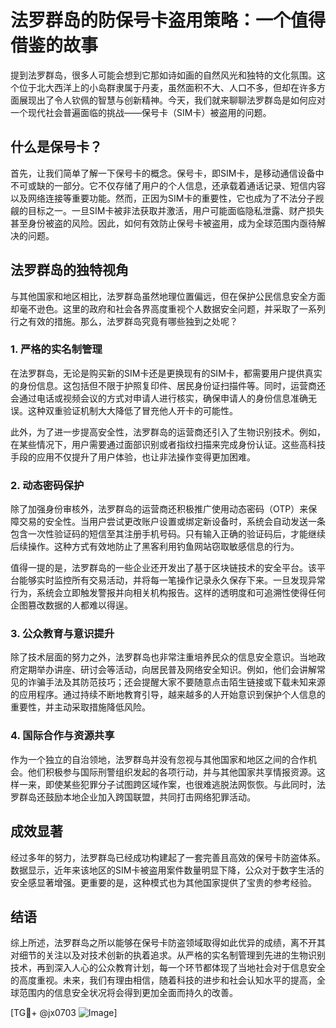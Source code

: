 # 法罗群岛的防保号卡盗用策略：一个值得借鉴的故事

提到法罗群岛，很多人可能会想到它那如诗如画的自然风光和独特的文化氛围。这个位于北大西洋上的小岛群隶属于丹麦，虽然面积不大、人口不多，但却在许多方面展现出了令人钦佩的智慧与创新精神。今天，我们就来聊聊法罗群岛是如何应对一个现代社会普遍面临的挑战——保号卡（SIM卡）被盗用的问题。

## 什么是保号卡？

首先，让我们简单了解一下保号卡的概念。保号卡，即SIM卡，是移动通信设备中不可或缺的一部分。它不仅存储了用户的个人信息，还承载着通话记录、短信内容以及网络连接等重要功能。然而，正因为SIM卡的重要性，它也成为了不法分子觊觎的目标之一。一旦SIM卡被非法获取并激活，用户可能面临隐私泄露、财产损失甚至身份被盗的风险。因此，如何有效防止保号卡被盗用，成为全球范围内亟待解决的问题。

## 法罗群岛的独特视角

与其他国家和地区相比，法罗群岛虽然地理位置偏远，但在保护公民信息安全方面却毫不逊色。这里的政府和社会各界高度重视个人数据安全问题，并采取了一系列行之有效的措施。那么，法罗群岛究竟有哪些独到之处呢？

### 1. **严格的实名制管理**

在法罗群岛，无论是购买新的SIM卡还是更换现有的SIM卡，都需要用户提供真实的身份信息。这包括但不限于护照复印件、居民身份证扫描件等。同时，运营商还会通过电话或视频会议的方式对申请人进行核实，确保申请人的身份信息准确无误。这种双重验证机制大大降低了冒充他人开卡的可能性。

此外，为了进一步提高安全性，法罗群岛的运营商还引入了生物识别技术。例如，在某些情况下，用户需要通过面部识别或者指纹扫描来完成身份认证。这些高科技手段的应用不仅提升了用户体验，也让非法操作变得更加困难。

### 2. **动态密码保护**

除了加强身份审核外，法罗群岛的运营商还积极推广使用动态密码（OTP）来保障交易的安全性。当用户尝试更改账户设置或绑定新设备时，系统会自动发送一条包含一次性验证码的短信至其注册手机号码。只有输入正确的验证码后，才能继续后续操作。这种方式有效地防止了黑客利用钓鱼网站窃取敏感信息的行为。

值得一提的是，法罗群岛的一些企业还开发出了基于区块链技术的安全平台。该平台能够实时监控所有交易活动，并将每一笔操作记录永久保存下来。一旦发现异常行为，系统会立即触发警报并向相关机构报告。这样的透明度和可追溯性使得任何企图篡改数据的人都难以得逞。

### 3. **公众教育与意识提升**

除了技术层面的努力之外，法罗群岛也非常注重培养民众的信息安全意识。当地政府定期举办讲座、研讨会等活动，向居民普及网络安全知识。例如，他们会讲解常见的诈骗手法及其防范技巧；还会提醒大家不要随意点击陌生链接或下载未知来源的应用程序。通过持续不断地教育引导，越来越多的人开始意识到保护个人信息的重要性，并主动采取措施降低风险。

### 4. **国际合作与资源共享**

作为一个独立的自治领地，法罗群岛并没有忽视与其他国家和地区之间的合作机会。他们积极参与国际刑警组织发起的各项行动，并与其他国家共享情报资源。这样一来，即使某些犯罪分子试图跨区域作案，也很难逃脱法网恢恢。与此同时，法罗群岛还鼓励本地企业加入跨国联盟，共同打击网络犯罪活动。

## 成效显著

经过多年的努力，法罗群岛已经成功构建起了一套完善且高效的保号卡防盗体系。数据显示，近年来该地区的SIM卡被盗用案件数量明显下降，公众对于数字生活的安全感显著增强。更重要的是，这种模式也为其他国家提供了宝贵的参考经验。

## 结语

综上所述，法罗群岛之所以能够在保号卡防盗领域取得如此优异的成绩，离不开其对细节的关注以及对技术创新的执着追求。从严格的实名制管理到先进的生物识别技术，再到深入人心的公众教育计划，每一个环节都体现了当地社会对于信息安全的高度重视。未来，我们有理由相信，随着科技的进步和社会认知水平的提高，全球范围内的信息安全状况将会得到更加全面而持久的改善。

[TG💪+ @jx0703 ![Image](https://github.com/user-attachments/assets/dbca1d08-cadb-493c-b0ec-ad6f7a83f270)]